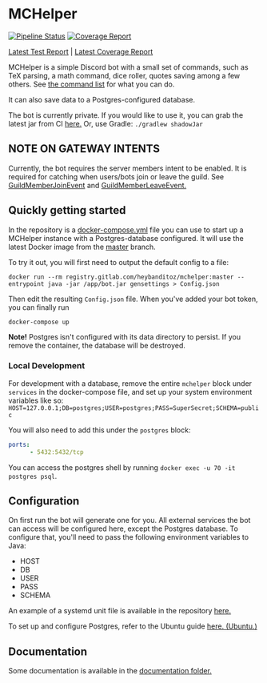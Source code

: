 # MCHelper

[![Pipeline Status](https://gitlab.com/HeyBanditoz/mchelper/badges/master/pipeline.svg)](https://gitlab.com/HeyBanditoz/mchelper/-/jobs/artifacts/master/file/build/reports/tests/test/index.html?job=test)
[![Coverage Report](https://gitlab.com/HeyBanditoz/mchelper/badges/master/coverage.svg)](https://gitlab.com/HeyBanditoz/mchelper/-/jobs/artifacts/master/file/build/reports/jacoco/test/html/index.html?job=test)

[Latest Test Report](https://gitlab.com/HeyBanditoz/mchelper/-/jobs/artifacts/master/file/build/reports/tests/test/index.html?job=test)
|
[Latest Coverage Report](https://gitlab.com/HeyBanditoz/mchelper/-/jobs/artifacts/master/file/build/reports/jacoco/test/html/index.html?job=test)

MCHelper is a simple Discord bot with a small set of commands, such as TeX parsing, a math command, dice roller, quotes
saving among a few others. See [the command list](COMMANDS.md) for what you can do.

It can also save data to a Postgres-configured database.

The bot is currently private. If you would like to use it, you can grab the latest jar from CI
[here.](https://gitlab.com/HeyBanditoz/mchelper/-/jobs/artifacts/master/raw/build/libs/io.banditoz.mchelper-all.jar?job=package)
Or, use Gradle: `./gradlew shadowJar`

## NOTE ON GATEWAY INTENTS

Currently, the bot requires the server members intent to be enabled. It is required for catching when users/bots join or
leave the guild. See
[GuildMemberJoinEvent](https://ci.dv8tion.net/job/JDA/javadoc/net/dv8tion/jda/api/events/guild/member/GuildMemberJoinEvent.html)
and [GuildMemberLeaveEvent.](https://ci.dv8tion.net/job/JDA/javadoc/net/dv8tion/jda/api/events/guild/member/GuildMemberLeaveEvent.html)

## Quickly getting started
In the repository is a [docker-compose.yml](docker-compose.yml) file you can use to start up a MCHelper instance with a
Postgres-database configured. It will use the latest Docker image from the
[master](https://gitlab.com/HeyBanditoz/mchelper/-/tree/master) branch.

To try it out, you will first need to output the default config to a file:

`docker run --rm registry.gitlab.com/heybanditoz/mchelper:master --entrypoint java -jar /app/bot.jar gensettings > Config.json`

Then edit the resulting `Config.json` file. When you've added your bot token, you can finally run

`docker-compose up`

**Note!** Postgres isn't configured with its data directory to persist. If you remove the container, the database will 
be destroyed.

### Local Development

For development with a database, remove the entire `mchelper` block under `services` in the docker-compose file, and
set up your system environment variables like so:
`HOST=127.0.0.1;DB=postgres;USER=postgres;PASS=SuperSecret;SCHEMA=public`

You will also need to add this under the `postgres` block:
```yaml
ports:
      - 5432:5432/tcp
```

You can access the postgres shell by running `docker exec -u 70 -it postgres psql`.

## Configuration

On first run the bot will generate one for you. All external services the bot can access will be configured here, except
the Postgres database. To configure that, you'll need to pass the following environment variables to Java:
* HOST
* DB
* USER
* PASS
* SCHEMA

An example of a systemd unit file is available in the repository [here.](mchelper.service)

To set up and configure Postgres, refer to the Ubuntu guide [here. (Ubuntu.)](https://www.postgresql.org/download/linux/ubuntu/)

## Documentation

Some documentation is available in the [documentation folder.](docs)